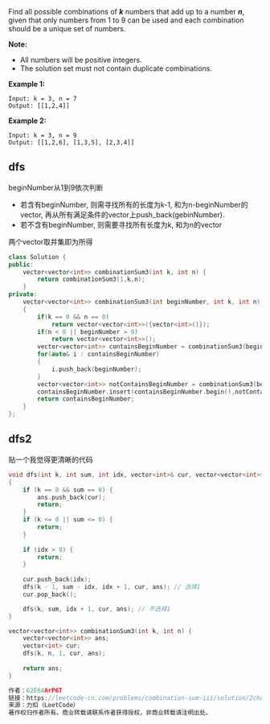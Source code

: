 Find all possible combinations of ***k*** numbers that add up to a number ***n***, given that only numbers from 1 to 9 can be used and each combination should be a unique set of numbers.

**Note:**

- All numbers will be positive integers.
- The solution set must not contain duplicate combinations.

**Example 1:**

```
Input: k = 3, n = 7
Output: [[1,2,4]]
```

**Example 2:**

```
Input: k = 3, n = 9
Output: [[1,2,6], [1,3,5], [2,3,4]]
```

## dfs

beginNumber从1到9依次判断

+ 若含有beginNumber, 则需寻找所有的长度为k-1, 和为n-beginNumber的vector, 再从所有满足条件的vector上push_back(gebinNumber).
+  若不含有beginNumber, 则需要寻找所有长度为k, 和为n的vector

两个vector取并集即为所得

```c++
class Solution {
public:
    vector<vector<int>> combinationSum3(int k, int n) {
        return combinationSum3(1,k,n);
    }
private:
    vector<vector<int>> combinationSum3(int beginNumber, int k, int n)
    {
        if(k == 0 && n == 0)
            return vector<vector<int>>({vector<int>()});
        if(n < 0 || beginNumber > 9)
            return vector<vector<int>>();
        vector<vector<int>> containsBeginNumber = combinationSum3(beginNumber + 1, k - 1, n - beginNumber);
        for(auto& i : containsBeginNumber)
        {
            i.push_back(beginNumber);
        }
        vector<vector<int>> notContainsBeginNumber = combinationSum3(beginNumber + 1, k, n);
        containsBeginNumber.insert(containsBeginNumber.begin(),notContainsBeginNumber.begin(), notContainsBeginNumber.end());
        return containsBeginNumber;
    }
};
```

## dfs2

贴一个我觉得更清晰的代码

```c++
void dfs(int k, int sum, int idx, vector<int>& cur, vector<vector<int>>& ans)
{
	if (k == 0 && sum == 0) {
		ans.push_back(cur);
		return;
	}
	if (k <= 0 || sum <= 0) {
		return;
	}
	
	if (idx > 9) {
		return;
	}
	
	cur.push_back(idx);
	dfs(k - 1, sum - idx, idx + 1, cur, ans); // 选择1
	cur.pop_back();

	dfs(k, sum, idx + 1, cur, ans); // 不选择1
}

vector<vector<int>> combinationSum3(int k, int n) {
	vector<vector<int>> ans;
	vector<int> cur;
	dfs(k, n, 1, cur, ans);
	
	return ans;
}

作者：62E64ArP6T
链接：https://leetcode-cn.com/problems/combination-sum-iii/solution/2chong-di-gui-hui-su-de-bi-jiao-by-62e64arp6t/
来源：力扣（LeetCode）
著作权归作者所有。商业转载请联系作者获得授权，非商业转载请注明出处。
```



